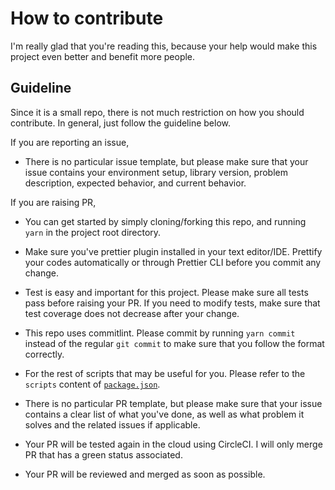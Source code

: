 # How to contribute

I'm really glad that you're reading this, because your help would make this project even better and benefit more people.

## Guideline

Since it is a small repo, there is not much restriction on how you should contribute. In general, just follow the guideline below.

If you are reporting an issue,

- There is no particular issue template, but please make sure that your issue contains your environment setup, library version, problem description, expected behavior, and current behavior.

If you are raising PR,

- You can get started by simply cloning/forking this repo, and running `yarn` in the project root directory.

- Make sure you've prettier plugin installed in your text editor/IDE. Prettify your codes automatically or through Prettier CLI before you commit any change.

- Test is easy and important for this project. Please make sure all tests pass before raising your PR. If you need to modify tests, make sure that test coverage does not decrease after your change.

- This repo uses commitlint. Please commit by running `yarn commit` instead of the regular `git commit` to make sure that you follow the format correctly.

- For the rest of scripts that may be useful for you. Please refer to the `scripts` content of [`package.json`](https://github.com/billykwok/facetat/blob/master/package.json).

- There is no particular PR template, but please make sure that your issue contains a clear list of what you've done, as well as what problem it solves and the related issues if applicable.

- Your PR will be tested again in the cloud using CircleCI. I will only merge PR that has a green status associated.

- Your PR will be reviewed and merged as soon as possible.
